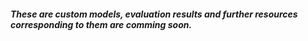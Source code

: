 ##### These are custom models, evaluation results and further resources corresponding to them are comming soon.
